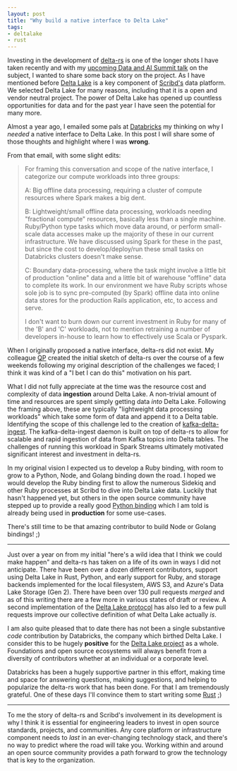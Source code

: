 ```yaml
---
layout: post
title: "Why build a native interface to Delta Lake"
tags:
- deltalake
- rust
---
```


Investing in the development of [delta-rs](https://github.com/delta-io/delta-rs) is one of the
longer shots I have taken recently and with my [upcoming Data and AI Summit
talk](https://databricks.com/session_na21/growing-the-delta-ecosystem-to-rust-and-python-with-delta-rs)
on the subject, I wanted to share some back story on the project. As I have
mentioned before [Delta Lake](https://delta.io) is a key component of
[Scribd's](https://tech.scribd.com) data platform. We selected Delta Lake for
many reasons, including that it is a open and vendor neutral project. The power
of Delta Lake has opened up countless opportunities for data and for the past
year I have seen the potential for many more.


Almost a year ago, I emailed some pals at [Databricks](https://databricks.com)
my thinking on why I _needed_ a native interface to Delta Lake. In this post I
will share some of those thoughts and highlight where I was **wrong**.


From that email, with some slight edits:

> For framing this conversation and scope of the native interface, I categorize
> our compute workloads into three groups:
>
> A: Big offline data processing, requiring a cluster of compute resources where
>    Spark makes a big dent.
>
> B: Lightweight/small offline data processing, workloads needing "fractional compute"
>    resources, basically less than a single machine. Ruby/Python type tasks
>    which move data around, or perform small-scale data accesses make up the
>    majority of these in our current infrastructure. We have discussed using
>    Spark for these in the past, but since the cost to develop/deploy/run
>    these small tasks on Databricks clusters doesn't make sense.
>
> C: Boundary data-processing, where the task might involve a little bit of
>    production "online" data and a little bit of warehouse "offline" data to
>    complete its work. In our environment we have Ruby scripts whose sole job is
>    to sync pre-computed (by Spark) offline data into online data stores for the
>    production Rails application, etc, to access and serve.
>
> I don't want to burn down our current investment in Ruby for many of the 'B' and
> 'C' workloads, not to mention retraining a number of developers in-house to
> learn how to effectively use Scala or Pyspark.

When I originally proposed a native interface, delta-rs did not exist. My
colleague [QP](https://github.com/houqp) created the initial sketch of delta-rs
over the course of a few weekends following my original description of the
challenges we faced; I think it was kind of a "I bet I can do this" motivation
on his part.

What I did not fully appreciate at the time was the resource cost and
complexity of data **ingestion** around Delta Lake. A non-trivial amount of
time and resources are spent simply getting data _into_ Delta Lake. Following
the framing above, these are typically "lightweight data processing workloads"
which take some form of data and append it to a Delta table. Identifying the
scope of this challenge led to the creation of
[kafka-delta-ingest](https://github.com/delta-io/kafka-delta-ingest). The
kafka-delta-ingest daemon is built on top of delta-rs to allow for scalable and
rapid ingestion of data from Kafka topics into Delta tables. The challenges of
running this workload in Spark Streams ultimately motivated significant interest and investment in delta-rs.


In my original vision I expected us to develop a Ruby binding, with room to grow to a Python, Node, and Golang binding down the road. I hoped we would develop the Ruby binding first to allow the
numerous Sidekiq and other Ruby processes at Scribd to dive into Delta Lake
data. Luckily that hasn't happened yet, but others in the open source community
have stepped up to provide a really good [Python
binding](https://delta-io.github.io/delta-rs/python/) which I am told is
already being used in **production** for some use-cases.

There's still time to be that amazing contributor to build Node or Golang bindings! ;)

---

Just over a year on from my initial "here's a wild idea that I think we could
make happen" and delta-rs has taken on a life of its own in ways I did not
anticipate. There have been over a dozen different contributors, support using
Delta Lake in Rust, Python, and early support for Ruby, and storage backends
implemented for the local filesystem, AWS S3, and Azure's Data Lake Storage
(Gen 2). There have been over 130 pull requests _merged_ and as of this writing
there are a few more in various states of draft or review. A second
implementation of the [Delta Lake
protocol](https://github.com/delta-io/delta/blob/master/PROTOCOL.md) has also
led to a few pull requests improve our collective definition of what Delta Lake
actually _is_.


I am also quite pleased that to date there has not been a single substantive
_code_ contribution by Databricks, the company which birthed Delta Lake. I
consider this to be hugely **positive** for the [Delta Lake
project](https://delta.io) as a whole. Foundations and open source ecosystems
will always benefit from a diversity of contributors whether at an individual
or a corporate level.

Databricks has been a hugely supportive partner in this effort, making time and
space for answering questions, making suggestions, and helping to popularize
the delta-rs work that has been done. For that I am tremendously grateful. One of these days I'll convince them to start writing some [Rust](https://rust-lang.org) ;)

---

To me the story of delta-rs and Scribd's involvement in its development is why
I think it is essential for engineering leaders to invest in open source
standards, projects, and communities. Any core platform or infrastructure
component needs to _last_ in an ever-changing technology stack, and there's no
way to predict where the road will take you. Working within and around an open
source community provides a path forward to grow the technology that is key to
the organization.



